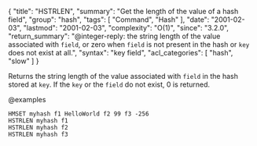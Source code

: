 {
  "title": "HSTRLEN",
  "summary": "Get the length of the value of a hash field",
  "group": "hash",
  "tags": [
    "Command",
    "Hash"
  ],
  "date": "2001-02-03",
  "lastmod": "2001-02-03",
  "complexity": "O(1)",
  "since": "3.2.0",
  "return_summary": "@integer-reply: the string length of the value associated with `field`, or zero when `field` is not present in the hash or `key` does not exist at all.",
  "syntax": "key field",
  "acl_categories": [
    "hash",
    "slow"
  ]
}

Returns the string length of the value associated with `field` in the hash stored at `key`. If the `key` or the `field` do not exist, 0 is returned.

@examples

```cli
HMSET myhash f1 HelloWorld f2 99 f3 -256
HSTRLEN myhash f1
HSTRLEN myhash f2
HSTRLEN myhash f3
```

